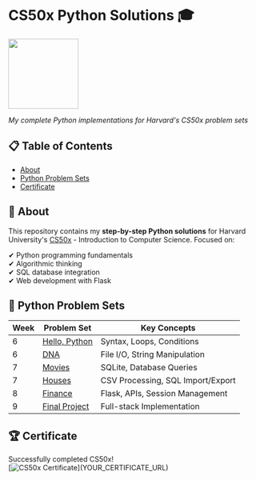 # CS50x Python Solutions 🎓
<img width='140' src='https://github.com/user-attachments/assets/c4738b80-659c-48c6-a8e8-74bde3ac74c6'/>

*My complete Python implementations for Harvard's CS50x problem sets*

## 📋 Table of Contents
- [About](#-about)
- [Python Problem Sets](#-python-problem-sets)
- [Certificate](#-certificate)

## 🏫 About
This repository contains my **step-by-step Python solutions** for Harvard University's [CS50x](https://cs50.harvard.edu/x/2024/) - Introduction to Computer Science. Focused on:

✔ Python programming fundamentals  
✔ Algorithmic thinking  
✔ SQL database integration  
✔ Web development with Flask  

## 🐍 Python Problem Sets
| Week | Problem Set | Key Concepts |
|------|------------|--------------|
| 6 | [Hello, Python](week6/hello/) | Syntax, Loops, Conditions |
| 6 | [DNA](week6/dna/) | File I/O, String Manipulation |
| 7 | [Movies](week7/movies/) | SQLite, Database Queries |
| 7 | [Houses](week7/houses/) | CSV Processing, SQL Import/Export |
| 8 | [Finance](week8/finance/) | Flask, APIs, Session Management |
| 9 | [Final Project](project/) | Full-stack Implementation |

## 🏆 Certificate
Successfully completed CS50x!  
[![CS50x Certificate]([https://img.shields.io/badge/View_Certificate-0066CC?style=for-the-badge](https://certificates.cs50.io/c02f796f-d61d-4adf-a796-00a8fc79bc16.pdf?size=letter))](YOUR_CERTIFICATE_URL)
